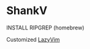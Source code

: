 # ShankV

INSTALL RIPGREP (homebrew)

Customized <a href="https://github.com/LazyVim/LazyVim">LazyVim</a>

